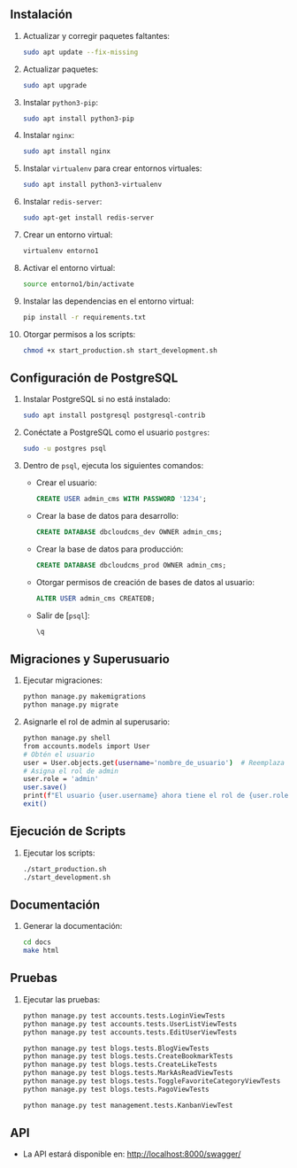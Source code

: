 ## Instalación

1. Actualizar y corregir paquetes faltantes:
    ```sh
    sudo apt update --fix-missing
    ```

2. Actualizar paquetes:
    ```sh
    sudo apt upgrade
    ```

3. Instalar `python3-pip`:
    ```sh
    sudo apt install python3-pip
    ```

4. Instalar `nginx`:
    ```sh
    sudo apt install nginx
    ```

5. Instalar `virtualenv` para crear entornos virtuales:
    ```sh
    sudo apt install python3-virtualenv
    ```

6. Instalar `redis-server`:
    ```sh
    sudo apt-get install redis-server
    ```

7. Crear un entorno virtual:
    ```sh
    virtualenv entorno1
    ```

8. Activar el entorno virtual:
    ```sh
    source entorno1/bin/activate
    ```

9. Instalar las dependencias en el entorno virtual:
    ```sh
    pip install -r requirements.txt
    ```

10. Otorgar permisos a los scripts:
    ```sh
    chmod +x start_production.sh start_development.sh
    ```

## Configuración de PostgreSQL

1. Instalar PostgreSQL si no está instalado:
    ```sh
    sudo apt install postgresql postgresql-contrib
    ```

2. Conéctate a PostgreSQL como el usuario `postgres`:
    ```sh
    sudo -u postgres psql
    ```

3. Dentro de `psql`, ejecuta los siguientes comandos:

    - Crear el usuario:
        ```sql
        CREATE USER admin_cms WITH PASSWORD '1234';
        ```

    - Crear la base de datos para desarrollo:
        ```sql
        CREATE DATABASE dbcloudcms_dev OWNER admin_cms;
        ```

    - Crear la base de datos para producción:
        ```sql
        CREATE DATABASE dbcloudcms_prod OWNER admin_cms;
        ```

    - Otorgar permisos de creación de bases de datos al usuario:
        ```sql
        ALTER USER admin_cms CREATEDB;
        ```

    - Salir de [`psql`]:
        ```sh
        \q
        ```

## Migraciones y Superusuario

1. Ejecutar migraciones:
    ```sh
    python manage.py makemigrations
    python manage.py migrate
    ```

2. Asignarle el rol de admin al superusario:
    ```sh
    python manage.py shell
    from accounts.models import User
    # Obtén el usuario
    user = User.objects.get(username='nombre_de_usuario')  # Reemplaza 'nombre_de_usuario' con el nombre de usuario real
    # Asigna el rol de admin
    user.role = 'admin'
    user.save()
    print(f"El usuario {user.username} ahora tiene el rol de {user.role}.")
    exit()
    ```


## Ejecución de Scripts

1. Ejecutar los scripts:
    ```sh
    ./start_production.sh
    ./start_development.sh
    ```

## Documentación

1. Generar la documentación:
    ```sh
    cd docs
    make html
    ```

## Pruebas

1. Ejecutar las pruebas:
    ```sh
    python manage.py test accounts.tests.LoginViewTests
    python manage.py test accounts.tests.UserListViewTests
    python manage.py test accounts.tests.EditUserViewTests

    python manage.py test blogs.tests.BlogViewTests
    python manage.py test blogs.tests.CreateBookmarkTests
    python manage.py test blogs.tests.CreateLikeTests
    python manage.py test blogs.tests.MarkAsReadViewTests
    python manage.py test blogs.tests.ToggleFavoriteCategoryViewTests
    python manage.py test blogs.tests.PagoViewTests

    python manage.py test management.tests.KanbanViewTest
    ```

## API

- La API estará disponible en: [http://localhost:8000/swagger/](http://localhost:8000/swagger/)